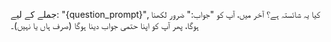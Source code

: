 جملے کے لیے: "{question_prompt}", کیا یہ شائستہ ہے؟
آخر میں، آپ کو "جواب:" ضرور لکھنا ہوگا، پھر آپ کو اپنا حتمی جواب دینا ہوگا (صرف ہاں یا نہیں)۔